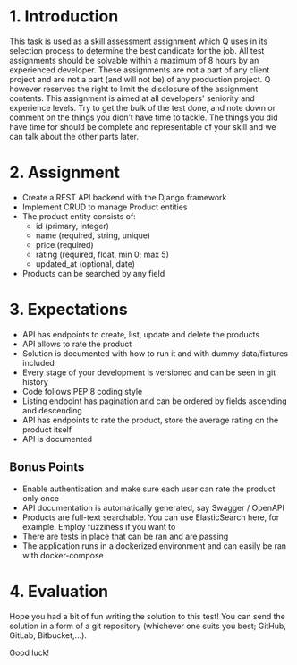 # 1. Introduction
This task is used as a skill assessment assignment which Q uses in its selection process to determine
the best candidate for the job. All test assignments should be solvable within a maximum of 8 hours by
an experienced developer. These assignments are not a part of any client project and are not a part
(and will not be) of any production project. Q however reserves the right to limit the disclosure of the
assignment contents.
This assignment is aimed at all developers' seniority and experience levels. Try to get the bulk of the
test done, and note down or comment on the things you didn’t have time to tackle. The things you did
have time for should be complete and representable of your skill and we can talk about the other parts
later.

# 2. Assignment
- Create a REST API backend with the Django framework
- Implement CRUD to manage Product entities
- The product entity consists of:
  - id (primary, integer)
  - name (required, string, unique)
  - price (required)
  - rating (required, float, min 0; max 5)
  - updated_at (optional, date)
- Products can be searched by any field

# 3. Expectations
- API has endpoints to create, list, update and delete the products
- API allows to rate the product
- Solution is documented with how to run it and with dummy data/fixtures included
- Every stage of your development is versioned and can be seen in git history
- Code follows PEP 8 coding style
- Listing endpoint has pagination and can be ordered by fields ascending and descending
- API has endpoints to rate the product, store the average rating on the product itself
- API is documented

## Bonus Points
- Enable authentication and make sure each user can rate the product only once
- API documentation is automatically generated, say Swagger / OpenAPI
- Products are full-text searchable. You can use ElasticSearch here, for example. Employ
fuzziness if you want to
- There are tests in place that can be ran and are passing
- The application runs in a dockerized environment and can easily be ran with docker-compose

# 4. Evaluation
Hope you had a bit of fun writing the solution to this test! You can send the solution in a form of a git
repository (whichever one suits you best; GitHub, GitLab, Bitbucket,...).

Good luck!
